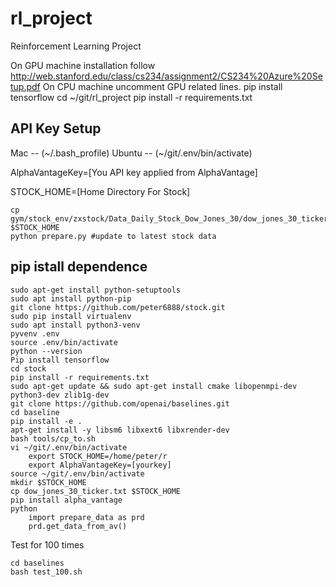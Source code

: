 # rl_project
Reinforcement Learning Project

On GPU machine installation follow http://web.stanford.edu/class/cs234/assignment2/CS234%20Azure%20Setup.pdf
On CPU machine uncomment GPU related lines.
pip install tensorflow
cd ~/git/rl_project
pip install -r requirements.txt

## API Key Setup
Mac -- (~/.bash_profile)
Ubuntu -- (~/git/.env/bin/activate)

AlphaVantageKey=[You API key applied from AlphaVantage]

STOCK_HOME=[Home Directory For Stock]
```
cp gym/stock_env/zxstock/Data_Daily_Stock_Dow_Jones_30/dow_jones_30_ticker.txt $STOCK_HOME
python prepare.py #update to latest stock data
```

## pip istall dependence
```buildoutcfg
sudo apt-get install python-setuptools
sudo apt install python-pip 
git clone https://github.com/peter6888/stock.git
sudo pip install virtualenv
sudo apt install python3-venv
pyvenv .env 
source .env/bin/activate
python --version
Pip install tensorflow
cd stock
pip install -r requirements.txt
sudo apt-get update && sudo apt-get install cmake libopenmpi-dev python3-dev zlib1g-dev
git clone https://github.com/openai/baselines.git
cd baseline
pip install -e .
apt-get install -y libsm6 libxext6 libxrender-dev
bash tools/cp_to.sh
vi ~/git/.env/bin/activate
    export STOCK_HOME=/home/peter/r
    export AlphaVantageKey=[yourkey]
source ~/git/.env/bin/activate
mkdir $STOCK_HOME
cp dow_jones_30_ticker.txt $STOCK_HOME
pip install alpha_vantage
python
    import prepare_data as prd
    prd.get_data_from_av()
```

Test for 100 times
```Test for 100 times
cd baselines
bash test_100.sh
```